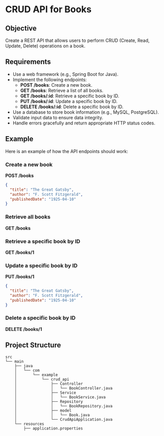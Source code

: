 # CRUD API for Books

## Objective
Create a REST API that allows users to perform CRUD (Create, Read, Update, Delete) operations on a book.

## Requirements
- Use a web framework (e.g., Spring Boot for Java).
- Implement the following endpoints:
  - **POST /books**: Create a new book.
  - **GET /books**: Retrieve a list of all books.
  - **GET /books/:id**: Retrieve a specific book by ID.
  - **PUT /books/:id**: Update a specific book by ID.
  - **DELETE /books/:id**: Delete a specific book by ID.
- Use a database to store book information (e.g., MySQL, PostgreSQL).
- Validate input data to ensure data integrity.
- Handle errors gracefully and return appropriate HTTP status codes.

## Example
Here is an example of how the API endpoints should work:

### Create a new book
**POST /books**
```json
{
  "title": "The Great Gatsby",
  "author": "F. Scott Fitzgerald",
  "publishedDate": "1925-04-10"
}
```

### Retrieve all books
**GET /books**

### Retrieve a specific book by ID
**GET /books/1**

### Update a specific book by ID
**PUT /books/1**
```json
{
  "title": "The Great Gatsby",
  "author": "F. Scott Fitzgerald",
  "publishedDate": "1925-04-10"
}
```

### Delete a specific book by ID
**DELETE /books/1**

## Project Structure

```
src
└── main
    ├── java
    │   └── com
    │       └── example
    │           └── crud_api
    │               ├── Controller
    │               │   └── BookController.java
    │               ├── Service
    │               │   └── BookService.java
    │               ├── Repository
    │               │   └── BookRepository.java
    │               ├── model
    │               │   └── Book.java
    │               └── CrudApiApplication.java
    └── resources
        ├── application.properties
```
